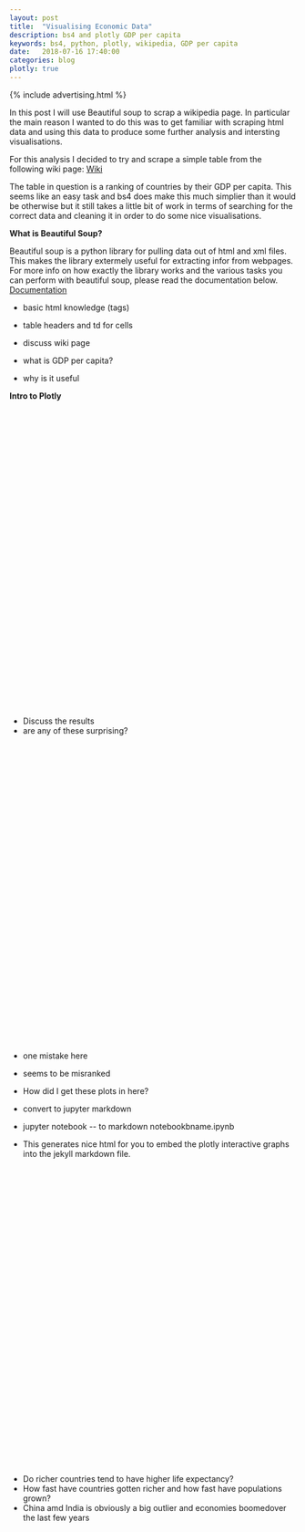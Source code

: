 ```yaml
---
layout: post
title:  "Visualising Economic Data"
description: bs4 and plotly GDP per capita
keywords: bs4, python, plotly, wikipedia, GDP per capita
date:   2018-07-16 17:40:00
categories: blog
plotly: true
---
```


{% include advertising.html %}


In this post I will use Beautiful soup to scrap a wikipedia page. In particular the main reason I wanted to do this was to get familiar with scraping html data and using this data to produce some further analysis and intersting visualisations.

For this analysis I decided to try and scrape a simple table from the following wiki page: [Wiki](https://en.wikipedia.org/wiki/List_of_countries_by_GDP_(PPP)_per_capita)

The table in question is a ranking of countries by their GDP per capita. This seems like an easy task and bs4 does make this much simplier than it would be otherwise but it still takes a little bit of work in terms of searching for the correct data and cleaning it in order to do some nice visualisations.



**What is Beautiful Soup?**

Beautiful soup is a python library for pulling data out of html and xml files. This makes the library extermely useful for extracting infor from webpages. For more info on how exactly the library works and the various tasks you can perform with beautiful soup, please read the documentation below.
[Documentation](https://www.crummy.com/software/BeautifulSoup/bs4/doc/)


- basic html knowledge (tags)
- table headers and td for cells




- discuss wiki page
- what is GDP per capita?
- why is it useful


**Intro to Plotly**




<!-- Top 20 Countries by GDP per capita -->
<div id="154ac1ba-4a5f-41fa-9d58-8dbe8c316701" style="height: 525px; width: 100%;" class="plotly-graph-div"></div><script type="text/javascript">require(["plotly"], function(Plotly) { window.PLOTLYENV=window.PLOTLYENV || {};window.PLOTLYENV.BASE_URL="https://plot.ly";Plotly.newPlot("154ac1ba-4a5f-41fa-9d58-8dbe8c316701", [{"type": "bar", "x": ["Qatar", "Macau", "Luxembourg", "Singapore", "Brunei", "Ireland", "Norway", "Kuwait", "United Arab Emirates", "Switzerland", "Hong Kong", "San Marino", "United States", "Saudi Arabia", "Netherlands", "Iceland", "Bahrain", "Sweden", "Germany", "Australia"], "y": [124927, 114430, 109192, 90531, 76743, 72632, 70590, 69669, 68245, 61360, 61016, 60359, 59495, 55263, 53582, 52150, 51846, 51264, 50206, 49882]}], {"title": "Top 20 countries ranked by GDP per Capita"}, {"linkText": "Export to plot.ly", "showLink": true})});</script>



- Discuss the results
- are any of these surprising?





<!-- Bottom 20 countries ranked by GDP per capita -->
<div id="5f93ead5-9669-4747-9349-b737e17007fa" style="height: 525px; width: 100%;" class="plotly-graph-div"></div><script type="text/javascript">require(["plotly"], function(Plotly) { window.PLOTLYENV=window.PLOTLYENV || {};window.PLOTLYENV.BASE_URL="https://plot.ly";Plotly.newPlot("5f93ead5-9669-4747-9349-b737e17007fa", [{"type": "bar", "x": ["Rwanda", "Guinea", "Kiribati", "Afghanistan", "Burkina Faso", "Haiti", "Guinea-Bissau", "Sierra Leone", "Gambia, The", "South Sudan", "Togo", "Comoros", "Madagascar", "Eritrea", "Mozambique", "Malawi", "Niger", "Liberia", "Burundi", "Congo, Dem. Rep.", "Central African Republic"], "y": [2081, 2039, 1958, 1889, 1884, 1810, 1806, 1791, 1686, 1503, 1612, 1560, 1554, 1434, 1266, 1172, 1153, 867, 808, 785, 681]}], {"title": "Worst 20 countries ranked by GDP per Capita"}, {"linkText": "Export to plot.ly", "showLink": true})});</script>


- one mistake here
- seems to be misranked



- How did I get these plots in here?
- convert to jupyter markdown
- jupyter notebook -- to markdown 
notebookbname.ipynb
- This generates nice html for you to embed the plotly interactive graphs into the jekyll markdown file.


<!-- World GDP plot -->
<div id="b869a02a-8755-401e-b317-a1323c91c4b8" style="height: 525px; width: 100%;" class="plotly-graph-div"></div><script type="text/javascript">require(["plotly"], function(Plotly) { window.PLOTLYENV=window.PLOTLYENV || {};window.PLOTLYENV.BASE_URL="https://plot.ly";Plotly.newPlot("b869a02a-8755-401e-b317-a1323c91c4b8", [{"type": "choropleth", "locationmode": "country names", "autocolorscale": true, "marker": {"line": {"width": 2, "color": "rgb(255,255,255)"}}, "z": [124927, 114430, 109192, 90531, 76743, 72632, 70590, 69669, 68245, 61360, 61016, 60359, 59495, 55263, 53582, 52150, 51846, 51264, 50206, 49882, 49827, 49613, 49247, 48141, 46301, 45464, 44050, 43620, 43550, 42659, 42532, 39387, 38502, 38171, 37970, 37895, 36557, 36250, 35223, 34865, 34063, 32895, 31935, 31473, 31154, 30258, 29251, 28910, 28871, 28712, 27890, 27776, 27291, 26849, 26198, 26453, 26071, 25080, 24588, 24262, 24095, 23991, 22445, 21628, 21578, 20677, 20030, 19480, 19486, 19266, 19178, 18680, 18616, 18146, 17786, 17508, 17439, 17433, 17149, 17004, 16965, 16779, 16624, 16472, 15500, 15203, 15164, 15150, 14779, 14455, 13876, 13579, 13403, 13342, 13001, 12994, 12551, 12487, 12472, 12388, 12378, 12035, 12003, 11995, 11987, 11623, 11528, 11404, 11234, 10644, 9882, 9857, 9792, 9785, 9212, 9098, 8934, 8720, 8656, 8612, 8341, 8266, 8229, 8173, 7543, 7367, 7174, 6990, 6942, 6876, 6813, 6707, 6285, 5927, 5823, 5737, 5657, 5605, 5499, 5354, 5008, 4605, 4580, 4474, 4207, 4010, 3997, 3869, 3857, 3804, 3803, 3652, 3567, 3496, 3436, 3392, 3359, 3283, 3208, 3131, 2780, 2690, 2678, 2433, 2352, 2300, 2277, 2219, 2169, 2145, 2113, 2081, 2039, 1958, 1889, 1884, 1810, 1806, 1791, 1686, 1503, 1612, 1560, 1554, 1434, 1266, 1172], "colorbar": {"title": "Millions USD"}, "locations": ["Qatar", "Macau", "Luxembourg", "Singapore", "Brunei", "Ireland", "Norway", "Kuwait", "United Arab Emirates", "Switzerland", "Hong Kong", "San Marino", "United States", "Saudi Arabia", "Netherlands", "Iceland", "Bahrain", "Sweden", "Germany", "Australia", "Taiwan", "Denmark", "Austria", "Canada", "Belgium", "Oman", "Finland", "United Kingdom", "France", "Japan", "Malta", "South Korea", "New Zealand", "Spain", "Italy", "Puerto Rico", "Cyprus", "Israel", "Czech Republic", "Equatorial Guinea", "Slovenia", "Slovakia", "Lithuania", "Estonia", "Trinidad and Tobago", "Portugal", "Poland", "Hungary", "Malaysia", "Seychelles", "Russia", "Greece", "Latvia", "Saint Kitts and Nevis", "Antigua and Barbuda", "Turkey", "Kazakhstan", "Bahamas, The", "Chile", "Panama", "Croatia", "Romania", "Uruguay", "Mauritius", "Bulgaria", "Argentina", "Iran", "Mexico", "Lebanon", "Gabon", "Maldives", "Turkmenistan", "Belarus", "Botswana", "Thailand", "Barbados", "Montenegro", "Azerbaijan", "Costa Rica", "Iraq", "Dominican Republic", "[n 1]", "China", "Palau", "Brazil", "Macedonia", "Serbia", "Algeria", "Grenada", "Colombia", "Suriname", "Saint Lucia", "South Africa", "Peru", "Sri Lanka", "Egypt", "Mongolia", "Jordan", "Albania", "Venezuela", "Indonesia", "Dominica", "Kosovo", "Nauru", "Tunisia", "Saint Vincent and the Grenadines", "Namibia", "Bosnia and Herzegovina", "Ecuador", "Georgia", "Swaziland", "Fiji", "Libya", "Paraguay", "Jamaica", "Armenia", "El Salvador", "Bhutan", "Ukraine", "Morocco", "Belize", "Guyana", "Philippines", "Guatemala", "Bolivia", "Laos", "India", "Uzbekistan", "Cape Verde", "Vietnam", "Angola", "Congo, Rep.", "Myanmar", "Nigeria", "Nicaragua", "Samoa", "Moldova", "Tonga", "Honduras", "Pakistan", "Timor-Leste", "Ghana", "Sudan", "Mauritania", "Bangladesh", "Cambodia", "Zambia", "Lesotho", "C\u00f4te d'Ivoire", "Tuvalu", "Papua New Guinea", "Kyrgyzstan", "Djibouti", "Kenya", "Marshall Islands", "Micronesia", "Cameroon", "Tanzania", "S\u00e3o Tom\u00e9 and Pr\u00edncipe", "Tajikistan", "Vanuatu", "Nepal", "Senegal", "Chad", "Uganda", "Yemen", "Zimbabwe", "Benin", "Mali", "Solomon Islands", "Ethiopia", "Rwanda", "Guinea", "Kiribati", "Afghanistan", "Burkina Faso", "Haiti", "Guinea-Bissau", "Sierra Leone", "Gambia, The", "South Sudan", "Togo", "Comoros", "Madagascar", "Eritrea", "Mozambique", "Malawi"]}], {"title": "Top Countries by GDP per capital"}, {"linkText": "Export to plot.ly", "showLink": true})});</script>



<!-- Interactive Bubble chart -->


- Do richer countries tend to have higher life expectancy?
- How fast have countries gotten richer and how fast have populations grown?
- China amd India is obviously a big outlier and economies boomedover the last few years


<div id="2858c764-459d-4acc-902b-b497ef6047d0" style="height: 650px; width: 100%;" class="plotly-graph-div"></div><script type="text/javascript">require(["plotly"], function(Plotly) { window.PLOTLYENV=window.PLOTLYENV || {};window.PLOTLYENV.BASE_URL="https://plot.ly";
        Plotly.plot(
            '2858c764-459d-4acc-902b-b497ef6047d0',
            [{"y": [56.06100000000001, 43.415, 44.50136, 68.73, 55.736999999999995, 54.757, 65.798, 49.325, 51.457, 69.39, 31.997, 41.216, 43.605, 39.393, 47.67, 62.192], "name": "Asia", "text": ["Thailand", "Cambodia", "China", "Japan", "Malaysia", "Philippines", "Singapore", "Iran", "Iraq", "Israel", "Afghanistan", "Bangladesh", "India", "Nepal", "Pakistan", "Sri Lanka"], "x": [113.78250159999999, 109.47904540000002, 70.90941167, 633.6403152, 230.24793219999998, 156.6821543, 471.8805129, 203.4363115, 254.7013341, 1094.6358480000001, 58.49287383, 99.57671365, 88.9149186, 55.28503689, 89.83771215, 138.5365469], "marker": {"sizemode": "area", "sizeref": 100614.15916666666, "size": [15526888.0, 3083836.0, 374534725.0, 62947183.0, 4401365.0, 13930860.0, 935500.0, 12076182.0, 4181938.0, 1347156.0, 5100884.0, 27952437.0, 261751336.0, 5868286.0, 26452881.0, 5606879.0]}, "mode": "markers"}, {"y": [70.93, 71.24], "name": "Oceania", "text": ["Australia", "New Zealand"], "x": [1853.614248, 2448.628633], "marker": {"sizemode": "area", "sizeref": 100614.15916666666, "size": [6576259.0, 1452185.0]}, "mode": "markers"}, {"y": [69.54, 70.25, 72.35, 68.75, 70.51, 69.51, 73.68, 70.29, 69.24, 73.23, 73.47, 64.39, 69.69, 73.37, 71.32, 52.098, 70.76], "name": "Europe", "text": ["Austria", "Belgium", "Denmark", "Finland", "France", "Greece", "Iceland", "Ireland", "Italy", "Netherlands", "Norway", "Portugal", "Spain", "Sweden", "Switzerland", "Turkey", "United Kingdom"], "x": [1087.834243, 1438.5232330000001, 1681.0299129999999, 1411.7023980000001, 1585.917267, 630.6139413, 1562.23073, 797.0062884, 990.2601522, 1240.677894, 1667.2474300000001, 407.8528436, 520.2061313999999, 2315.846527, 2131.391652, 309.4469034, 1513.651449], "marker": {"sizemode": "area", "sizeref": 100614.15916666666, "size": [4620995.0, 5896388.0, 2994219.0, 2828155.0, 29828195.0, 5528318.0, 103483.0, 1641912.0, 33248218.0, 7232128.0, 2291851.0, 5631181.0, 19869761.0, 4993931.0, 3642032.0, 15644858.0, 34488366.0]}, "mode": "markers"}, {"y": [65.142, 43.428000000000004, 55.665, 57.924, 57.863, 62.842, 53.458999999999996, 54.64, 46.95399999999999, 48.041000000000004, 65.61, 58.299, 61.817, 49.096000000000004, 69.62, 64.9, 68.253, 60.77, 71.3, 70.21], "name": "Americas", "text": ["Argentina", "Bolivia", "Brazil", "Chile", "Colombia", "Costa Rica", "Dominican Republic", "Ecuador", "Guatemala", "Honduras", "Jamaica", "Mexico", "Panama", "Peru", "Puerto Rico", "Trinidad and Tobago", "Uruguay", "Venezuela", "Canada", "United States"], "x": [1148.579957, 174.49338600000002, 260.2252661, 671.3997046000001, 283.9174392, 334.4868363, 234.0343478, 199.1730946, 256.16850669999997, 179.8759726, 463.9596992, 374.4455171, 542.3615633, 308.5978735, 854.744805, 703.7534216, 656.7122400000001, 1140.082877, 2255.230044, 3243.8430780000003], "marker": {"sizemode": "area", "sizeref": 100614.15916666666, "size": [13533177.0, 2029590.0, 40831604.0, 4479710.0, 8750443.0, 745132.0, 1713507.0, 2471947.0, 2273690.0, 1072687.0, 887868.0, 20382220.0, 627592.0, 5575316.0, 1321351.0, 470028.0, 1659102.0, 4515358.0, 10879643.0, 111900414.0]}, "mode": "markers"}, {"y": [48.303000000000004, 47.924, 42.618, 51.52, 37.814, 42.045, 42.643, 39.475, 41.716, 37.485, 40.489000000000004, 46.452, 47.949, 47.747, 40.501999999999995, 40.848, 38.41, 44.248000000000005, 39.36, 43.0, 41.45399999999999, 32.766999999999996, 49.951, 40.87, 44.992, 43.922, 45.343999999999994, 46.023, 52.358000000000004], "name": "Africa", "text": ["Algeria", "Morocco", "Benin", "Botswana", "Burkina Faso", "Burundi", "Cameroon", "Central African Republic", "Chad", "Equatorial Guinea", "Gabon", "Ghana", "Kenya", "Lesotho", "Liberia", "Madagascar", "Malawi", "Mauritania", "Nigeria", "Rwanda", "Senegal", "Sierra Leone", "South Africa", "Sudan", "Swaziland", "Togo", "Uganda", "Zambia", "Zimbabwe"], "x": [171.2098095, 181.1837031, 94.46453498, 64.7070068, 76.5206114, 73.78176495, 129.5155192, 79.96779577, 114.5821737, 34.74142752, 358.5609752, 195.1199885, 100.6042667, 47.45022254, 163.91719640000002, 138.11984909999998, 48.38765973, 122.25227029999999, 104.3885334, 40.97549469, 253.1622673, 145.0358419, 461.7982322, 139.2145506, 125.60869679999999, 81.99474913, 62.0168215, 213.8942288, 279.4409888], "marker": {"sizemode": "area", "sizeref": 100614.15916666666, "size": [5952986.0, 6643183.0, 1393021.0, 271455.0, 2763796.0, 1527175.0, 3019306.0, 883439.0, 1700127.0, 148671.0, 312575.0, 3762119.0, 4211147.0, 461739.0, 650739.0, 2831950.0, 1989281.0, 479494.0, 25974302.0, 1470939.0, 1790849.0, 1367944.0, 9965733.0, 4117895.0, 188144.0, 862690.0, 3700542.0, 1670863.0, 2012542.0]}, "mode": "markers"}],
            {"margin": {"b": 50, "t": 50, "pad": 5}, "showlegend": true, "hovermode": "closest", "xaxis": {"autorange": false, "type": "log", "range": [1.4946222297850953, 5.12750268529842], "title": "GDP per Capita"}, "height": 650, "title": "GDP per capita vs Life Expectancy", "sliders": [{"active": 0, "transition": {"duration": 300, "easing": "cubic-in-out"}, "y": 0, "yanchor": "top", "steps": [{"args": [[1962], {"frame": {"duration": 300, "redraw": false}, "mode": "immediate", "transition": {"duration": 300}}], "method": "animate", "label": 1962}, {"args": [[1967], {"frame": {"duration": 300, "redraw": false}, "mode": "immediate", "transition": {"duration": 300}}], "method": "animate", "label": 1967}, {"args": [[1972], {"frame": {"duration": 300, "redraw": false}, "mode": "immediate", "transition": {"duration": 300}}], "method": "animate", "label": 1972}, {"args": [[1977], {"frame": {"duration": 300, "redraw": false}, "mode": "immediate", "transition": {"duration": 300}}], "method": "animate", "label": 1977}, {"args": [[1982], {"frame": {"duration": 300, "redraw": false}, "mode": "immediate", "transition": {"duration": 300}}], "method": "animate", "label": 1982}, {"args": [[1987], {"frame": {"duration": 300, "redraw": false}, "mode": "immediate", "transition": {"duration": 300}}], "method": "animate", "label": 1987}, {"args": [[1992], {"frame": {"duration": 300, "redraw": false}, "mode": "immediate", "transition": {"duration": 300}}], "method": "animate", "label": 1992}, {"args": [[1997], {"frame": {"duration": 300, "redraw": false}, "mode": "immediate", "transition": {"duration": 300}}], "method": "animate", "label": 1997}, {"args": [[2002], {"frame": {"duration": 300, "redraw": false}, "mode": "immediate", "transition": {"duration": 300}}], "method": "animate", "label": 2002}, {"args": [[2007], {"frame": {"duration": 300, "redraw": false}, "mode": "immediate", "transition": {"duration": 300}}], "method": "animate", "label": 2007}], "currentvalue": {"font": {"size": 20}, "visible": true, "xanchor": "right", "prefix": "Year:"}, "x": 0.1, "pad": {"t": 50, "b": 10}, "xanchor": "left", "len": 0.9}], "updatemenus": [{"direction": "left", "y": 0, "yanchor": "top", "showactive": false, "type": "buttons", "x": 0.1, "buttons": [{"args": [null, {"frame": {"duration": 500, "redraw": false}, "fromcurrent": true, "transition": {"duration": 300, "easing": "quadratic-in-out"}}], "method": "animate", "label": "Play"}, {"args": [[null], {"frame": {"duration": 0, "redraw": false}, "mode": "immediate", "transition": {"duration": 0}}], "method": "animate", "label": "Pause"}], "xanchor": "right", "pad": {"t": 87, "r": 10}}], "yaxis": {"autorange": false, "range": [16.519299999999998, 115.64419999999998], "title": "Life Expectancy"}},
            {"showLink": true, "linkText": "Export to plot.ly"}
        ).then(function () {return Plotly.addFrames('2858c764-459d-4acc-902b-b497ef6047d0',[{"name": "1962", "data": [{"y": [56.06100000000001, 43.415, 44.50136, 68.73, 55.736999999999995, 54.757, 65.798, 49.325, 51.457, 69.39, 31.997, 41.216, 43.605, 39.393, 47.67, 62.192], "name": "Asia", "text": ["Thailand", "Cambodia", "China", "Japan", "Malaysia", "Philippines", "Singapore", "Iran", "Iraq", "Israel", "Afghanistan", "Bangladesh", "India", "Nepal", "Pakistan", "Sri Lanka"], "x": [113.78250159999999, 109.47904540000002, 70.90941167, 633.6403152, 230.24793219999998, 156.6821543, 471.8805129, 203.4363115, 254.7013341, 1094.6358480000001, 58.49287383, 99.57671365, 88.9149186, 55.28503689, 89.83771215, 138.5365469], "marker": {"sizemode": "area", "sizeref": 100614.15916666666, "size": [15526888.0, 3083836.0, 374534725.0, 62947183.0, 4401365.0, 13930860.0, 935500.0, 12076182.0, 4181938.0, 1347156.0, 5100884.0, 27952437.0, 261751336.0, 5868286.0, 26452881.0, 5606879.0]}, "mode": "markers"}, {"y": [70.93, 71.24], "name": "Oceania", "text": ["Australia", "New Zealand"], "x": [1853.614248, 2448.628633], "marker": {"sizemode": "area", "sizeref": 100614.15916666666, "size": [6576259.0, 1452185.0]}, "mode": "markers"}, {"y": [69.54, 70.25, 72.35, 68.75, 70.51, 69.51, 73.68, 70.29, 69.24, 73.23, 73.47, 64.39, 69.69, 73.37, 71.32, 52.098, 70.76], "name": "Europe", "text": ["Austria", "Belgium", "Denmark", "Finland", "France", "Greece", "Iceland", "Ireland", "Italy", "Netherlands", "Norway", "Portugal", "Spain", "Sweden", "Switzerland", "Turkey", "United Kingdom"], "x": [1087.834243, 1438.5232330000001, 1681.0299129999999, 1411.7023980000001, 1585.917267, 630.6139413, 1562.23073, 797.0062884, 990.2601522, 1240.677894, 1667.2474300000001, 407.8528436, 520.2061313999999, 2315.846527, 2131.391652, 309.4469034, 1513.651449], "marker": {"sizemode": "area", "sizeref": 100614.15916666666, "size": [4620995.0, 5896388.0, 2994219.0, 2828155.0, 29828195.0, 5528318.0, 103483.0, 1641912.0, 33248218.0, 7232128.0, 2291851.0, 5631181.0, 19869761.0, 4993931.0, 3642032.0, 15644858.0, 34488366.0]}, "mode": "markers"}, {"y": [65.142, 43.428000000000004, 55.665, 57.924, 57.863, 62.842, 53.458999999999996, 54.64, 46.95399999999999, 48.041000000000004, 65.61, 58.299, 61.817, 49.096000000000004, 69.62, 64.9, 68.253, 60.77, 71.3, 70.21], "name": "Americas", "text": ["Argentina", "Bolivia", "Brazil", "Chile", "Colombia", "Costa Rica", "Dominican Republic", "Ecuador", "Guatemala", "Honduras", "Jamaica", "Mexico", "Panama", "Peru", "Puerto Rico", "Trinidad and Tobago", "Uruguay", "Venezuela", "Canada", "United States"], "x": [1148.579957, 174.49338600000002, 260.2252661, 671.3997046000001, 283.9174392, 334.4868363, 234.0343478, 199.1730946, 256.16850669999997, 179.8759726, 463.9596992, 374.4455171, 542.3615633, 308.5978735, 854.744805, 703.7534216, 656.7122400000001, 1140.082877, 2255.230044, 3243.8430780000003], "marker": {"sizemode": "area", "sizeref": 100614.15916666666, "size": [13533177.0, 2029590.0, 40831604.0, 4479710.0, 8750443.0, 745132.0, 1713507.0, 2471947.0, 2273690.0, 1072687.0, 887868.0, 20382220.0, 627592.0, 5575316.0, 1321351.0, 470028.0, 1659102.0, 4515358.0, 10879643.0, 111900414.0]}, "mode": "markers"}, {"y": [48.303000000000004, 47.924, 42.618, 51.52, 37.814, 42.045, 42.643, 39.475, 41.716, 37.485, 40.489000000000004, 46.452, 47.949, 47.747, 40.501999999999995, 40.848, 38.41, 44.248000000000005, 39.36, 43.0, 41.45399999999999, 32.766999999999996, 49.951, 40.87, 44.992, 43.922, 45.343999999999994, 46.023, 52.358000000000004], "name": "Africa", "text": ["Algeria", "Morocco", "Benin", "Botswana", "Burkina Faso", "Burundi", "Cameroon", "Central African Republic", "Chad", "Equatorial Guinea", "Gabon", "Ghana", "Kenya", "Lesotho", "Liberia", "Madagascar", "Malawi", "Mauritania", "Nigeria", "Rwanda", "Senegal", "Sierra Leone", "South Africa", "Sudan", "Swaziland", "Togo", "Uganda", "Zambia", "Zimbabwe"], "x": [171.2098095, 181.1837031, 94.46453498, 64.7070068, 76.5206114, 73.78176495, 129.5155192, 79.96779577, 114.5821737, 34.74142752, 358.5609752, 195.1199885, 100.6042667, 47.45022254, 163.91719640000002, 138.11984909999998, 48.38765973, 122.25227029999999, 104.3885334, 40.97549469, 253.1622673, 145.0358419, 461.7982322, 139.2145506, 125.60869679999999, 81.99474913, 62.0168215, 213.8942288, 279.4409888], "marker": {"sizemode": "area", "sizeref": 100614.15916666666, "size": [5952986.0, 6643183.0, 1393021.0, 271455.0, 2763796.0, 1527175.0, 3019306.0, 883439.0, 1700127.0, 148671.0, 312575.0, 3762119.0, 4211147.0, 461739.0, 650739.0, 2831950.0, 1989281.0, 479494.0, 25974302.0, 1470939.0, 1790849.0, 1367944.0, 9965733.0, 4117895.0, 188144.0, 862690.0, 3700542.0, 1670863.0, 2012542.0]}, "mode": "markers"}]}, {"name": "1967", "data": [{"y": [58.285, 45.415, 58.381119999999996, 45.964, 71.43, 59.371, 56.393, 67.946, 52.468999999999994, 70.75, 51.629, 64.624, 46.988, 34.02, 43.453, 47.193000000000005, 41.472, 49.8, 64.266], "name": "Asia", "text": ["Thailand", "Cambodia", "China", "Indonesia", "Japan", "Malaysia", "Philippines", "Singapore", "Iran", "Israel", "Jordan", "Kuwait", "Oman", "Afghanistan", "Bangladesh", "India", "Nepal", "Pakistan", "Sri Lanka"], "x": [166.9245459, 144.025565, 96.58953194, 56.98005693, 1228.90921, 317.4289184, 207.42734380000002, 625.7196767, 287.07916739999996, 1468.123862, 458.63656110000005, 4217.380839, 162.32333899999998, 161.3220001, 121.66209340000002, 95.33078294, 74.40019184, 138.1543862, 159.5058546], "marker": {"sizemode": "area", "sizeref": 100614.15916666666, "size": [17751363.0, 3401100.0, 417131502.0, 57008044.0, 69186599.0, 5133889.0, 16376529.0, 1090801.0, 13617704.0, 1641544.0, 697994.0, 329836.0, 338030.0, 5574096.0, 31704504.0, 286769095.0, 6301524.0, 29381408.0, 6459994.0]}, "mode": "markers"}, {"y": [71.1, 71.52], "name": "Oceania", "text": ["Australia", "New Zealand"], "x": [2578.277802, 2188.399139], "marker": {"sizemode": "area", "sizeref": 100614.15916666666, "size": [7334208.0, 1619216.0]}, "mode": "markers"}, {"y": [70.14, 70.94, 72.96, 69.83, 71.55, 71.0, 73.73, 71.08, 71.06, 73.82, 74.08, 66.6, 71.44, 74.16, 72.77, 54.336000000000006, 71.36], "name": "Europe", "text": ["Austria", "Belgium", "Denmark", "Finland", "France", "Greece", "Iceland", "Ireland", "Italy", "Netherlands", "Norway", "Portugal", "Spain", "Sweden", "Switzerland", "Turkey", "United Kingdom"], "x": [1569.667183, 2086.6360050000003, 2644.786647, 2034.18905, 2346.362952, 1052.120993, 3125.649492, 1152.004952, 1533.692877, 1991.360686, 2514.043772, 646.8227201000001, 968.3067818, 3490.5503369999997, 2960.722586, 482.378394, 2023.6275640000001], "marker": {"sizemode": "area", "sizeref": 100614.15916666666, "size": [4610889.0, 6053837.0, 3127998.0, 3014343.0, 31788999.0, 5665941.0, 114292.0, 1685684.0, 34321609.0, 7849126.0, 2387815.0, 5488212.0, 20601550.0, 5202308.0, 3908240.0, 17472362.0, 35032044.0]}, "mode": "markers"}, {"y": [65.634, 45.032, 57.632, 60.523, 59.963, 65.42399999999999, 56.751000000000005, 56.678000000000004, 55.855, 50.016000000000005, 50.924, 67.51, 60.11, 64.071, 64.95100000000001, 51.445, 71.1, 65.4, 68.468, 63.479, 72.13, 70.76], "name": "Americas", "text": ["Argentina", "Bolivia", "Brazil", "Chile", "Colombia", "Costa Rica", "Dominican Republic", "Ecuador", "El Salvador", "Guatemala", "Honduras", "Jamaica", "Mexico", "Panama", "Paraguay", "Peru", "Puerto Rico", "Trinidad and Tobago", "Uruguay", "Venezuela", "Canada", "United States"], "x": [1057.755661, 255.8479664, 346.88010039999995, 779.4756862, 281.9698887, 412.7293867, 250.85397740000002, 458.78008289999997, 288.5006684, 281.6528049, 240.54722990000002, 636.7080743, 559.908945, 742.1273798999999, 197.2081038, 505.14674620000005, 1335.2741119999998, 822.9550356000001, 580.9698363, 983.6976731000001, 3173.076194, 4336.426587], "marker": {"sizemode": "area", "sizeref": 100614.15916666666, "size": [14588248.0, 2244989.0, 47136633.0, 4989242.0, 10144797.0, 887468.0, 2007012.0, 2831095.0, 1717730.0, 2618674.0, 1218410.0, 904321.0, 23466770.0, 723367.0, 1135012.0, 6362277.0, 1480960.0, 494458.0, 1741479.0, 5334168.0, 12236368.0, 121001923.0]}, "mode": "markers"}, {"y": [51.407, 49.293, 50.335, 52.053000000000004, 44.885, 53.298, 40.696999999999996, 43.548, 44.799, 41.478, 43.601000000000006, 38.986999999999995, 44.598, 48.071999999999996, 50.653999999999996, 48.492, 41.536, 42.881, 39.486999999999995, 38.486999999999995, 46.288999999999994, 41.04, 44.1, 43.563, 34.113, 51.927, 42.858000000000004, 46.633, 46.769, 48.051, 47.768, 53.995], "name": "Africa", "text": ["Algeria", "Egypt", "Morocco", "Tunisia", "Benin", "Botswana", "Burkina Faso", "Burundi", "Cameroon", "Central African Republic", "Chad", "Equatorial Guinea", "Gabon", "Ghana", "Kenya", "Lesotho", "Liberia", "Madagascar", "Malawi", "Mali", "Mauritania", "Nigeria", "Rwanda", "Senegal", "Sierra Leone", "South Africa", "Sudan", "Swaziland", "Togo", "Uganda", "Zambia", "Zimbabwe"], "x": [252.41825219999998, 171.4872106, 202.9008861, 229.16837599999997, 111.95160190000001, 92.62587540000001, 84.36316494, 55.13168671, 154.17562719999998, 95.32192069, 130.9610115, 246.4471338, 490.30769810000004, 216.8414258, 121.38081129999999, 60.99854123, 198.65755009999998, 157.4763871, 63.30653807, 48.27986548, 181.7203477, 99.40683273, 46.67794649, 252.512317, 136.5934372, 654.6263044, 146.37895419999998, 181.7385228, 124.8793956, 112.7704925, 360.7702445, 297.2318752], "marker": {"sizemode": "area", "sizeref": 100614.15916666666, "size": [6551759.0, 17491793.0, 7265595.0, 2376369.0, 1473347.0, 303873.0, 2914173.0, 1665982.0, 3315991.0, 955339.0, 1837841.0, 164083.0, 332458.0, 4239202.0, 4831696.0, 504889.0, 714430.0, 3110192.0, 2237124.0, 3158558.0, 544122.0, 28671165.0, 1650979.0, 2042847.0, 1462527.0, 11269458.0, 4756160.0, 207938.0, 979599.0, 4337702.0, 1917051.0, 2277393.0]}, "mode": "markers"}]}, {"name": "1972", "data": [{"y": [60.405, 40.317, 63.118880000000004, 49.203, 73.42, 63.01, 58.065, 69.521, 55.233999999999995, 56.95, 71.63, 56.528, 67.712, 52.143, 53.886, 36.088, 45.251999999999995, 50.651, 43.971000000000004, 51.928999999999995, 65.042], "name": "Asia", "text": ["Thailand", "Cambodia", "China", "Indonesia", "Japan", "Malaysia", "Philippines", "Singapore", "Iran", "Iraq", "Israel", "Jordan", "Kuwait", "Oman", "Saudi Arabia", "Afghanistan", "Bangladesh", "India", "Nepal", "Pakistan", "Sri Lanka"], "x": [209.35655649999998, 69.25190618, 131.8835612, 96.72452802, 2951.760875, 445.3511803, 211.40103169999998, 1263.659334, 570.3695316000001, 388.10454330000005, 2786.3723, 419.1839041, 5208.495365, 472.52160130000004, 1511.466643, 136.11701440000002, 93.02487011, 121.6922886, 81.93164703, 151.76677019999997, 196.4222683], "marker": {"sizemode": "area", "sizeref": 100614.15916666666, "size": [20622130.0, 3818772.0, 480681273.0, 64670186.0, 73624400.0, 6044304.0, 19559718.0, 1289896.0, 15917127.0, 5356085.0, 1905231.0, 940488.0, 456394.0, 394119.0, 3349441.0, 6162893.0, 35141530.0, 324319930.0, 7001396.0, 32704834.0, 7304140.0]}, "mode": "markers"}, {"y": [71.93, 71.89], "name": "Oceania", "text": ["Australia", "New Zealand"], "x": [3946.535985, 3294.648943], "marker": {"sizemode": "area", "sizeref": 100614.15916666666, "size": [8300916.0, 1750686.0]}, "mode": "markers"}, {"y": [70.63, 71.44, 73.47, 70.87, 72.38, 71.0, 72.34, 74.46, 71.28, 72.19, 73.75, 74.34, 69.26, 73.06, 74.72, 57.005, 72.01], "name": "Europe", "text": ["Austria", "Belgium", "Denmark", "Finland", "France", "Germany", "Greece", "Iceland", "Ireland", "Italy", "Netherlands", "Norway", "Portugal", "Spain", "Sweden", "Turkey", "United Kingdom"], "x": [2924.048871, 3852.141729, 4654.305336, 3180.005873, 3857.37279, 3795.5660810000004, 1899.675273, 4047.619079, 2082.956898, 2662.326351, 4052.0660299999995, 4413.575692, 1302.394334, 1704.167361, 5942.148771, 558.421564, 3030.432514], "marker": {"sizemode": "area", "sizeref": 100614.15916666666, "size": [4623665.0, 6129104.0, 3202373.0, 3094731.0, 33088597.0, 49516038.0, 5642530.0, 124348.0, 1773944.0, 34764994.0, 8380118.0, 2456432.0, 5340018.0, 21517404.0, 5267475.0, 19997518.0, 34998902.0]}, "mode": "markers"}, {"y": [67.065, 46.714, 59.504, 63.441, 61.623000000000005, 67.84899999999999, 70.723, 59.631, 58.79600000000001, 58.207, 53.738, 53.88399999999999, 69.0, 62.361000000000004, 66.21600000000001, 65.815, 55.448, 72.16, 65.9, 68.673, 65.712, 72.88, 71.34], "name": "Americas", "text": ["Argentina", "Bolivia", "Brazil", "Chile", "Colombia", "Costa Rica", "Cuba", "Dominican Republic", "Ecuador", "El Salvador", "Guatemala", "Honduras", "Jamaica", "Mexico", "Panama", "Paraguay", "Peru", "Puerto Rico", "Trinidad and Tobago", "Uruguay", "Venezuela", "Canada", "United States"], "x": [1401.487795, 267.6869789, 584.5506847999999, 1194.633209, 374.6244668, 635.9636206, 901.3717983999999, 417.50578889999997, 495.5872546, 327.2249038, 353.6609113, 278.61501269999997, 969.1036412000001, 814.3407662999999, 1040.7863619999998, 268.5259195, 653.0061525, 2246.476714, 1118.339209, 775.9933854, 1295.970593, 5141.616725, 6109.925868], "marker": {"sizemode": "area", "sizeref": 100614.15916666666, "size": [15750569.0, 2523122.0, 55053703.0, 5646677.0, 11896991.0, 1050867.0, 5068236.0, 2397509.0, 3332256.0, 1985931.0, 3053033.0, 1413372.0, 936662.0, 27584283.0, 842766.0, 1328987.0, 7361193.0, 1644752.0, 540222.0, 1776890.0, 6356688.0, 13926980.0, 131761091.0]}, "mode": "markers"}, {"y": [54.518, 51.137, 52.861999999999995, 55.602, 47.013999999999996, 56.023999999999994, 43.591, 44.056999999999995, 47.049, 43.457, 45.568999999999996, 40.516, 48.69, 49.875, 36.486, 53.559, 49.766999999999996, 42.614, 44.851000000000006, 41.766000000000005, 39.977, 48.437, 42.821000000000005, 44.6, 45.815, 35.4, 53.696000000000005, 45.083, 49.552, 49.75899999999999, 51.016000000000005, 50.107, 55.635], "name": "Africa", "text": ["Algeria", "Egypt", "Morocco", "Tunisia", "Benin", "Botswana", "Burkina Faso", "Burundi", "Cameroon", "Central African Republic", "Chad", "Equatorial Guinea", "Gabon", "Ghana", "Guinea-Bissau", "Kenya", "Lesotho", "Liberia", "Madagascar", "Malawi", "Mali", "Mauritania", "Nigeria", "Rwanda", "Senegal", "Sierra Leone", "South Africa", "Sudan", "Swaziland", "Togo", "Uganda", "Zambia", "Zimbabwe"], "x": [439.7311239, 238.971649, 302.59839439999996, 423.1599478, 134.81940790000002, 222.46945, 99.32676402, 69.63919255, 208.1314731, 121.1997304, 153.44999750000002, 223.6245817, 702.1565946000001, 232.53991349999998, 118.27917920000002, 174.39761409999997, 75.17683253, 246.43187340000003, 193.12855480000002, 83.5631249, 79.15748792, 217.5880401, 209.2374936, 61.86656584, 282.9383403, 166.027807, 884.4631416000001, 194.73783500000002, 310.7410615, 149.3505629, 149.33318899999998, 427.46290139999996, 483.70490369999993], "marker": {"sizemode": "area", "sizeref": 100614.15916666666, "size": [7623386.0, 19722969.0, 8253742.0, 2736076.0, 1593457.0, 365456.0, 3102562.0, 1820782.0, 3676360.0, 1038014.0, 2030095.0, 164796.0, 355278.0, 4674936.0, 418437.0, 5708029.0, 554050.0, 800644.0, 3520328.0, 2493345.0, 3360358.0, 624959.0, 31746600.0, 1981074.0, 2383946.0, 1568799.0, 13013052.0, 5528898.0, 234618.0, 1164964.0, 5021358.0, 2226702.0, 2682592.0]}, "mode": "markers"}]}, {"name": "1977", "data": [{"y": [62.494, 63.96736, 52.702, 75.38, 65.256, 60.06, 70.795, 57.702, 60.413000000000004, 73.06, 61.13399999999999, 69.343, 57.367, 58.69, 38.438, 46.923, 54.208, 46.748000000000005, 54.043, 65.949], "name": "Asia", "text": ["Thailand", "China", "Indonesia", "Japan", "Malaysia", "Philippines", "Singapore", "Iran", "Iraq", "Israel", "Jordan", "Kuwait", "Oman", "Saudi Arabia", "Afghanistan", "Bangladesh", "India", "Nepal", "Pakistan", "Sri Lanka"], "x": [445.31949560000004, 185.4228329, 355.17919720000003, 6303.156494, 1027.274198, 450.1249996, 2845.883449, 2315.382036, 1592.0285390000001, 4806.448934, 963.4367714, 12217.22249, 2803.382615, 9012.611634, 226.00534380000002, 128.80926110000001, 184.2728749, 99.26570379, 213.20455550000003, 287.56612939999997], "marker": {"sizemode": "area", "sizeref": 100614.15916666666, "size": [24408669.0, 539548796.0, 74694411.0, 76829586.0, 7086982.0, 23083157.0, 1514889.0, 18662453.0, 6121517.0, 2130382.0, 1050186.0, 634847.0, 506203.0, 4358380.0, 6767646.0, 38776170.0, 368230950.0, 7744846.0, 37654863.0, 8223759.0]}, "mode": "markers"}, {"y": [73.49, 72.22], "name": "Oceania", "text": ["Australia", "New Zealand"], "x": [7769.59668, 4950.588205], "marker": {"sizemode": "area", "sizeref": 100614.15916666666, "size": [9103990.0, 1928212.0]}, "mode": "markers"}, {"y": [72.17, 72.8, 74.69, 72.52, 73.83, 72.5, 73.68, 76.11, 72.03, 73.48, 75.24, 75.37, 70.41, 74.39, 75.44, 59.507, 72.76], "name": "Europe", "text": ["Austria", "Belgium", "Denmark", "Finland", "France", "Germany", "Greece", "Iceland", "Ireland", "Italy", "Netherlands", "Norway", "Portugal", "Spain", "Sweden", "Turkey", "United Kingdom"], "x": [6810.627729000001, 8472.054468, 9783.840858, 7074.35653, 7513.344973, 7653.884711, 3886.374253, 10038.542529999999, 3431.177511, 4588.414345, 9049.812484, 10266.12067, 2267.594372, 3617.7377590000006, 11287.199129999999, 1427.373253, 4681.439932], "marker": {"sizemode": "area", "sizeref": 100614.15916666666, "size": [4740523.0, 6309955.0, 3261304.0, 3199434.0, 34496990.0, 50140845.0, 5924676.0, 136419.0, 1914744.0, 35677929.0, 8974824.0, 2533516.0, 5878813.0, 22787594.0, 5279636.0, 22644378.0, 35311996.0]}, "mode": "markers"}, {"y": [68.48100000000001, 50.023, 61.489, 67.05199999999999, 63.836999999999996, 70.75, 72.649, 61.788000000000004, 61.31, 56.696000000000005, 56.028999999999996, 57.402, 70.11, 65.032, 68.681, 66.35300000000001, 58.446999999999996, 73.44, 68.3, 69.48100000000001, 67.456, 74.21, 73.38], "name": "Americas", "text": ["Argentina", "Bolivia", "Brazil", "Chile", "Colombia", "Costa Rica", "Cuba", "Dominican Republic", "Ecuador", "El Salvador", "Guatemala", "Honduras", "Jamaica", "Mexico", "Panama", "Paraguay", "Peru", "Puerto Rico", "Trinidad and Tobago", "Uruguay", "Venezuela", "Canada", "United States"], "x": [2112.501173, 616.6670740000001, 1560.86306, 1296.892999, 751.6257542000001, 1391.6710699999999, 1474.48163, 847.6006331, 1495.253146, 679.368258, 810.0638887, 497.9368057, 1561.950511, 1271.655281, 1489.894335, 651.48519, 910.2853279, 3208.7713559999997, 3018.642425, 1440.152554, 2991.495363, 8892.76168, 9471.306172], "marker": {"sizemode": "area", "sizeref": 100614.15916666666, "size": [16803924.0, 2817217.0, 64089561.0, 6370910.0, 14013735.0, 1266481.0, 5505224.0, 2856103.0, 3911295.0, 2261923.0, 3461034.0, 1648740.0, 1074440.0, 32164998.0, 988130.0, 1556572.0, 8548582.0, 1862451.0, 611416.0, 1786105.0, 7650548.0, 15797947.0, 142905143.0]}, "mode": "markers"}, {"y": [58.013999999999996, 53.318999999999996, 55.73, 59.836999999999996, 49.19, 59.318999999999996, 46.137, 45.91, 49.355, 46.775, 47.383, 42.023999999999994, 52.79, 51.756, 37.465, 56.155, 52.208, 43.763999999999996, 46.881, 43.766999999999996, 41.714, 50.852, 64.93, 44.513999999999996, 45.0, 48.879, 36.788000000000004, 55.527, 47.8, 52.537, 52.887, 50.35, 51.386, 57.674], "name": "Africa", "text": ["Algeria", "Egypt", "Morocco", "Tunisia", "Benin", "Botswana", "Burkina Faso", "Burundi", "Cameroon", "Central African Republic", "Chad", "Equatorial Guinea", "Gabon", "Ghana", "Guinea-Bissau", "Kenya", "Lesotho", "Liberia", "Madagascar", "Malawi", "Mali", "Mauritania", "Mauritius", "Nigeria", "Rwanda", "Senegal", "Sierra Leone", "South Africa", "Sudan", "Swaziland", "Togo", "Uganda", "Zambia", "Zimbabwe"], "x": [1185.5106349999999, 356.7459318, 589.7001079, 863.7901651000001, 218.45436580000003, 506.3237594, 176.78336769999999, 143.28912780000002, 426.6103015, 240.37358769999997, 219.8784403, 421.5533677, 4138.857814, 312.99931319999996, 146.13361640000002, 309.353539, 159.652649, 391.17402089999996, 294.9339882, 143.271619, 156.402827, 384.12786769999997, 897.6704136, 536.1150956, 160.6524117, 447.20474989999997, 220.67684010000002, 1472.960341, 501.1829391, 552.6956727, 308.68161499999997, 255.9937787, 466.9372508, 671.247912], "marker": {"sizemode": "area", "sizeref": 100614.15916666666, "size": [8806299.0, 22349527.0, 9651811.0, 3154606.0, 1760395.0, 449160.0, 3329076.0, 1985273.0, 4118666.0, 1135907.0, 2214663.0, 140842.0, 377433.0, 5231676.0, 430586.0, 6818679.0, 620697.0, 908073.0, 4021149.0, 2846999.0, 3580501.0, 724778.0, 548327.0, 35866911.0, 2323530.0, 2688665.0, 1700258.0, 14883671.0, 6509473.0, 268593.0, 1283502.0, 5735106.0, 2628429.0, 3125316.0]}, "mode": "markers"}]}, {"name": "1982", "data": [{"y": [64.597, 65.525, 56.159, 77.11, 68.0, 57.489, 62.082, 71.76, 69.05199999999999, 59.62, 62.038000000000004, 74.45, 63.739, 71.309, 62.728, 63.012, 50.00899999999999, 56.596000000000004, 49.593999999999994, 56.158, 68.757], "name": "Asia", "text": ["Thailand", "China", "Indonesia", "Japan", "Malaysia", "Mongolia", "Philippines", "Singapore", "Bahrain", "Iran", "Iraq", "Israel", "Jordan", "Kuwait", "Oman", "Saudi Arabia", "Bangladesh", "India", "Nepal", "Pakistan", "Sri Lanka"], "x": [742.6752585, 203.3349195, 621.2956915, 9539.08031, 1852.3309809999998, 1435.7670970000001, 741.7871342, 6075.595318, 9446.158002, 3007.1331579999996, 2950.1591829999998, 6903.016029, 1828.548057, 14277.62713, 5855.867794, 13870.194419999998, 215.3932576, 271.3335961, 153.48200359999998, 368.2144528, 307.6123466], "marker": {"sizemode": "area", "sizeref": 100614.15916666666, "size": [28813457.0, 620384619.0, 86531688.0, 80285330.0, 8316022.0, 933226.0, 27121468.0, 1839507.0, 246183.0, 22079213.0, 7094017.0, 2348953.0, 1239297.0, 900381.0, 671004.0, 5987076.0, 45009578.0, 417622246.0, 8567923.0, 44485922.0, 9076287.0]}, "mode": "markers"}, {"y": [74.74, 73.84], "name": "Oceania", "text": ["Australia", "New Zealand"], "x": [12778.66257, 7656.475731999999], "marker": {"sizemode": "area", "sizeref": 100614.15916666666, "size": [9967854.0, 2019365.0]}, "mode": "markers"}, {"y": [73.18, 73.93, 71.08, 74.63, 74.55, 74.89, 73.8, 75.24, 76.99, 73.1, 74.98, 76.05, 75.97, 72.77, 76.3, 76.42, 76.21, 61.036, 74.04], "name": "Europe", "text": ["Austria", "Belgium", "Bulgaria", "Denmark", "Finland", "France", "Germany", "Greece", "Iceland", "Ireland", "Italy", "Netherlands", "Norway", "Portugal", "Spain", "Sweden", "Switzerland", "Turkey", "United Kingdom"], "x": [9410.347225, 9393.876692, 2169.004011, 11804.43319, 10945.27734, 10505.73547, 9876.228232, 5579.234772, 13823.673219999999, 6168.016379, 7531.597628, 10931.33842, 15224.893909999999, 3080.252695, 5145.694384, 13545.259119999999, 17478.65579, 1402.408081, 9146.077357], "marker": {"sizemode": "area", "sizeref": 100614.15916666666, "size": [4978539.0, 6542752.0, 5914863.0, 3346171.0, 3273736.0, 36306869.0, 52676755.0, 6287394.0, 147673.0, 2059809.0, 37253000.0, 9636006.0, 2616202.0, 6273850.0, 24160056.0, 5352201.0, 4286799.0, 25898228.0, 36476485.0]}, "mode": "markers"}, {"y": [69.942, 53.858999999999995, 63.336000000000006, 70.565, 66.653, 73.45, 73.717, 63.727, 64.342, 56.604, 58.137, 60.909, 71.21, 67.405, 70.472, 66.874, 61.406000000000006, 73.75, 68.832, 70.805, 68.557, 75.76, 74.65], "name": "Americas", "text": ["Argentina", "Bolivia", "Brazil", "Chile", "Colombia", "Costa Rica", "Cuba", "Dominican Republic", "Ecuador", "El Salvador", "Guatemala", "Honduras", "Jamaica", "Mexico", "Panama", "Paraguay", "Peru", "Puerto Rico", "Trinidad and Tobago", "Uruguay", "Venezuela", "Canada", "United States"], "x": [2907.757627, 958.6879038999999, 2218.890515, 2180.290184, 1342.468124, 1033.894312, 2111.0523980000003, 1310.122738, 2374.597409, 719.2954936000001, 1138.759741, 742.4583772000001, 1473.401112, 2392.7657050000003, 2782.161002, 1505.159772, 1195.754399, 5115.008514, 7264.26625, 3106.9485449999997, 4730.037384, 12439.74784, 14438.97628], "marker": {"sizemode": "area", "sizeref": 100614.15916666666, "size": [17650941.0, 3136910.0, 74083876.0, 7160024.0, 16441782.0, 1504265.0, 6220892.0, 3344782.0, 4590095.0, 2509883.0, 3866000.0, 1934026.0, 1218223.0, 37613640.0, 1157316.0, 1820419.0, 9961415.0, 1995826.0, 679508.0, 1844287.0, 9162564.0, 17212033.0, 153111771.0]}, "mode": "markers"}, {"y": [61.368, 56.006, 59.65, 64.048, 50.903999999999996, 61.483999999999995, 48.122, 47.471000000000004, 52.961000000000006, 48.295, 49.516999999999996, 52.933, 43.662, 44.916000000000004, 56.56399999999999, 53.744, 39.327, 58.766000000000005, 55.078, 44.852, 48.968999999999994, 45.641999999999996, 43.916000000000004, 53.599, 66.711, 42.795, 58.968, 45.826, 46.218, 52.379, 38.445, 58.161, 50.338, 55.56100000000001, 55.471000000000004, 49.849, 51.821000000000005, 60.363], "name": "Africa", "text": ["Algeria", "Egypt", "Morocco", "Tunisia", "Benin", "Botswana", "Burkina Faso", "Burundi", "Cameroon", "Central African Republic", "Chad", "Comoros", "Equatorial Guinea", "Ethiopia", "Gabon", "Ghana", "Guinea-Bissau", "Kenya", "Lesotho", "Liberia", "Madagascar", "Malawi", "Mali", "Mauritania", "Mauritius", "Mozambique", "Namibia", "Nigeria", "Rwanda", "Senegal", "Sierra Leone", "South Africa", "Sudan", "Swaziland", "Togo", "Uganda", "Zambia", "Zimbabwe"], "x": [2197.1105, 551.8019638, 835.1401894999999, 1207.818259, 322.7776995, 943.3196682, 245.09470240000002, 233.817671, 799.5699949, 309.3677326, 176.9533405, 327.5450756, 152.4158867, 207.54798630000002, 4717.981684, 351.3193892, 198.787073, 366.2749507, 253.20204410000002, 425.19536380000005, 381.86580130000004, 181.9882484, 180.5381889, 461.63518030000006, 1091.099714, 291.0872128, 2014.5381539999998, 663.4249788, 256.36000950000005, 525.2781190000001, 367.4369585, 2639.521812, 449.11227419999994, 840.9650581000001, 281.8639162, 163.43509269999998, 633.5176231, 1105.958801], "marker": {"sizemode": "area", "sizeref": 100614.15916666666, "size": [10395858.0, 25358073.0, 11369004.0, 3714022.0, 1988823.0, 547220.0, 3617343.0, 2251245.0, 4682025.0, 1295225.0, 2394342.0, 168837.0, 162176.0, 18989863.0, 413148.0, 5961079.0, 434290.0, 8243679.0, 706182.0, 1056070.0, 4660091.0, 3243062.0, 3830080.0, 841685.0, 614724.0, 6473667.0, 522778.0, 40712688.0, 2687923.0, 2977603.0, 1863633.0, 17005977.0, 7783551.0, 309372.0, 1469774.0, 6630539.0, 3125522.0, 3713256.0]}, "mode": "markers"}]}, {"name": "1987", "data": [{"y": [66.084, 67.274, 60.137, 78.67, 69.5, 60.222, 64.15100000000001, 73.56, 62.82, 70.75, 63.04, 65.044, 75.6, 65.869, 74.17399999999999, 67.734, 66.295, 52.818999999999996, 58.553000000000004, 52.537, 58.245, 69.01100000000001], "name": "Asia", "text": ["Thailand", "China", "Indonesia", "Japan", "Malaysia", "Mongolia", "Philippines", "Singapore", "Vietnam", "Bahrain", "Iran", "Iraq", "Israel", "Jordan", "Kuwait", "Oman", "Saudi Arabia", "Bangladesh", "India", "Nepal", "Pakistan", "Sri Lanka"], "x": [936.4587223999999, 251.81195699999998, 470.7667531, 20593.52364, 1947.442371, 1485.539626, 579.2011114000001, 7531.250195999999, 573.8472851, 7555.066809, 2617.511461, 3475.096661, 9372.035791, 2159.775695, 11512.05444, 4822.12278, 5899.619098, 247.072312, 337.06399619999996, 169.1704562, 339.0848412, 401.3808983], "marker": {"sizemode": "area", "sizeref": 100614.15916666666, "size": [33977984.0, 702649952.0, 99964853.0, 83955355.0, 9650727.0, 1099707.0, 31707614.0, 1984171.0, 34569109.0, 288032.0, 26079586.0, 8139287.0, 2577731.0, 1563254.0, 1197070.0, 841729.0, 8012711.0, 52707974.0, 471005925.0, 9483465.0, 52388304.0, 10041829.0]}, "mode": "markers"}, {"y": [76.32, 74.32], "name": "Oceania", "text": ["Australia", "New Zealand"], "x": [11643.94718, 12331.29492], "marker": {"sizemode": "area", "sizeref": 100614.15916666666, "size": [10799180.0, 2140700.0]}, "mode": "markers"}, {"y": [72.0, 74.94, 75.35, 71.34, 74.8, 74.83, 76.34, 74.847, 76.67, 77.23, 74.36, 76.42, 76.83, 75.89, 74.06, 69.53, 76.9, 77.19, 77.41, 63.108000000000004, 75.007], "name": "Europe", "text": ["Albania", "Austria", "Belgium", "Bulgaria", "Denmark", "Finland", "France", "Germany", "Greece", "Iceland", "Ireland", "Italy", "Netherlands", "Norway", "Portugal", "Romania", "Spain", "Sweden", "Switzerland", "Turkey", "United Kingdom"], "x": [699.3842921, 16392.76957, 15216.871019999999, 3132.30136, 21340.71406, 18580.65865, 16324.393559999999, 16614.4101, 6564.884503, 22636.4869, 9593.388328000001, 14187.77425, 16496.295990000002, 22505.89771, 4804.338875, 1673.838364, 8217.234257, 21485.293869999998, 29558.895480000003, 1705.8961199999999, 13118.58653], "marker": {"sizemode": "area", "sizeref": 100614.15916666666, "size": [1884280.0, 5160222.0, 6666037.0, 5999124.0, 3432989.0, 3347249.0, 38134896.0, 54250261.0, 6580503.0, 157233.0, 2121398.0, 38651595.0, 10108071.0, 2701105.0, 6495292.0, 15088144.0, 25355820.0, 5417974.0, 4477180.0, 29766589.0, 37269389.0]}, "mode": "markers"}, {"y": [70.774, 57.251000000000005, 65.205, 72.492, 67.768, 74.752, 74.17399999999999, 66.046, 67.23100000000001, 63.153999999999996, 60.782, 64.492, 71.77, 69.498, 71.523, 67.378, 64.134, 74.63, 69.582, 71.918, 70.19, 76.86, 75.02], "name": "Americas", "text": ["Argentina", "Bolivia", "Brazil", "Chile", "Colombia", "Costa Rica", "Cuba", "Dominican Republic", "Ecuador", "El Salvador", "Guatemala", "Honduras", "Jamaica", "Mexico", "Panama", "Paraguay", "Peru", "Puerto Rico", "Trinidad and Tobago", "Uruguay", "Venezuela", "Canada", "United States"], "x": [3546.7188200000005, 672.565591, 2081.665262, 1767.1233489999997, 1125.261149, 2033.671259, 2455.209164, 861.3911436000001, 1467.3024619999999, 783.1954479, 820.0383466, 914.284269, 1381.505722, 1742.339898, 2945.0765899999997, 972.4304763, 1012.2526869999999, 6980.490143000001, 4014.04712, 2415.5987579999996, 2459.2851570000003, 16245.451680000002, 20100.85889], "marker": {"sizemode": "area", "sizeref": 100614.15916666666, "size": [18921489.0, 3489528.0, 84165242.0, 7975551.0, 18997504.0, 1733242.0, 6809716.0, 3828717.0, 5372215.0, 2759392.0, 4357521.0, 2281879.0, 1352067.0, 43968273.0, 1345570.0, 2120354.0, 11566015.0, 2145594.0, 716646.0, 1899000.0, 10695607.0, 18146383.0, 160007980.0]}, "mode": "markers"}, {"y": [65.79899999999999, 50.04, 59.797, 62.677, 66.89399999999999, 39.906, 52.336999999999996, 63.622, 49.556999999999995, 48.211000000000006, 54.985, 50.485, 51.051, 54.926, 45.663999999999994, 46.684, 60.19, 55.729, 45.552, 41.245, 59.339, 57.18, 46.027, 49.35, 47.457, 46.364, 56.145, 68.74, 42.861000000000004, 60.835, 46.886, 44.02, 55.769, 40.006, 60.833999999999996, 51.744, 57.678000000000004, 56.941, 51.50899999999999, 50.821000000000005, 62.351000000000006], "name": "Africa", "text": ["Algeria", "Djibouti", "Egypt", "Morocco", "Tunisia", "Angola", "Benin", "Botswana", "Burkina Faso", "Burundi", "Cameroon", "Central African Republic", "Chad", "Comoros", "Equatorial Guinea", "Ethiopia", "Gabon", "Ghana", "Guinea", "Guinea-Bissau", "Kenya", "Lesotho", "Liberia", "Madagascar", "Malawi", "Mali", "Mauritania", "Mauritius", "Mozambique", "Namibia", "Nigeria", "Rwanda", "Senegal", "Sierra Leone", "South Africa", "Sudan", "Swaziland", "Togo", "Uganda", "Zambia", "Zimbabwe"], "x": [2790.473919, 761.4703124, 763.3467637, 918.6288626, 1260.524063, 595.8577544, 344.5030708, 1554.419932, 291.1319639, 226.84971580000004, 1150.1642, 435.89309180000004, 215.1272438, 521.5228938, 239.2422021, 242.04516009999998, 3742.656537, 376.4318004, 379.36346860000003, 184.22343180000001, 377.4184626, 264.03501409999996, 443.9935135, 240.9554524, 145.696775, 259.1339158, 486.2807331, 1822.9779640000002, 180.7958247, 1854.312603, 273.4705815, 320.46821800000004, 731.1842411, 173.8203992, 3048.941666, 840.9127315, 761.8758664, 359.5481768, 399.448706, 307.3370215, 725.3857544], "marker": {"sizemode": "area", "sizeref": 100614.15916666666, "size": [12407718.0, 256991.0, 28949228.0, 13036655.0, 4381347.0, 5503210.0, 2285006.0, 652465.0, 4036226.0, 2507366.0, 5374562.0, 1463177.0, 2684827.0, 192017.0, 209990.0, 22019263.0, 462789.0, 7110656.0, 2863165.0, 477866.0, 10014624.0, 783953.0, 1130301.0, 5427733.0, 4093097.0, 4059492.0, 972331.0, 673099.0, 6603578.0, 634061.0, 45709392.0, 3217783.0, 3427996.0, 2097092.0, 19433693.0, 9301748.0, 373168.0, 1750689.0, 7762042.0, 3689539.0, 4586759.0]}, "mode": "markers"}]}, {"name": "1992", "data": [{"y": [67.298, 68.69, 62.681000000000004, 79.36, 70.693, 61.271, 66.458, 75.788, 67.66199999999999, 72.601, 76.93, 68.015, 69.292, 71.197, 68.768, 56.018, 60.223, 55.727, 60.838, 70.37899999999999], "name": "Asia", "text": ["Thailand", "China", "Indonesia", "Japan", "Malaysia", "Mongolia", "Philippines", "Singapore", "Vietnam", "Bahrain", "Israel", "Jordan", "Lebanon", "Oman", "Saudi Arabia", "Bangladesh", "India", "Nepal", "Pakistan", "Sri Lanka"], "x": [1926.987525, 366.4606923, 725.9760689, 31376.137860000003, 3111.976879, 587.3013993, 814.0752868, 16144.00819, 138.71682959999998, 9082.741168999999, 14752.274630000002, 1338.4738029999999, 1965.3413059999998, 6278.636662, 7888.209562999999, 285.0954994, 313.86011010000004, 172.0062101, 427.57276349999995, 546.9370482999999], "marker": {"sizemode": "area", "sizeref": 100614.15916666666, "size": [38311354.0, 765514091.0, 114029079.0, 86692319.0, 11369140.0, 1255926.0, 36663008.0, 2344352.0, 39295543.0, 343713.0, 3096608.0, 2117399.0, 1718224.0, 1083118.0, 9537627.0, 61459726.0, 530519741.0, 10713393.0, 60224752.0, 11075782.0]}, "mode": "markers"}, {"y": [77.56, 76.33], "name": "Oceania", "text": ["Australia", "New Zealand"], "x": [18616.32081, 11792.98869], "marker": {"sizemode": "area", "sizeref": 100614.15916666666, "size": [11682039.0, 2315986.0]}, "mode": "markers"}, {"y": [71.581, 76.04, 76.46, 71.19, 72.4, 75.33, 75.7, 77.46, 76.07, 77.03, 69.17, 78.77, 75.467, 77.44, 77.42, 77.32, 70.99, 74.86, 69.36, 71.38, 77.57, 78.16, 78.03, 66.146, 76.42], "name": "Europe", "text": ["Albania", "Austria", "Belgium", "Bulgaria", "Czech Republic", "Denmark", "Finland", "France", "Germany", "Greece", "Hungary", "Iceland", "Ireland", "Italy", "Netherlands", "Norway", "Poland", "Portugal", "Romania", "Slovak Republic", "Spain", "Sweden", "Switzerland", "Turkey", "United Kingdom"], "x": [218.4921659, 24880.16407, 23497.72741, 1211.9808779999998, 3352.034161, 29569.65453, 22337.487119999998, 23937.05651, 26333.53744, 11176.45844, 3734.5618560000003, 27345.706089999996, 15733.20401, 23166.80406, 23598.95076, 30523.985060000003, 2459.020685, 10811.630640000001, 1102.103785, 2908.810832, 16068.42672, 32338.50395, 39534.542, 2842.373598, 20487.17079], "marker": {"sizemode": "area", "sizeref": 100614.15916666666, "size": [1990676.0, 5308289.0, 6701654.0, 5675727.0, 6855381.0, 3486039.0, 3375456.0, 38740240.0, 55352577.0, 7002911.0, 6888991.0, 168070.0, 2236832.0, 38993256.0, 10462146.0, 2770798.0, 25011309.0, 6615335.0, 15057758.0, 3445088.0, 26355035.0, 5538871.0, 4683507.0, 33718737.0, 37401034.0]}, "mode": "markers"}, {"y": [71.868, 59.957, 67.057, 74.126, 68.421, 75.71300000000001, 74.414, 68.457, 69.613, 66.798, 63.373000000000005, 55.089, 66.399, 71.766, 71.455, 65.843, 72.462, 68.225, 66.458, 73.911, 69.862, 72.752, 71.15, 77.95, 76.09], "name": "Americas", "text": ["Argentina", "Bolivia", "Brazil", "Chile", "Colombia", "Costa Rica", "Cuba", "Dominican Republic", "Ecuador", "El Salvador", "Guatemala", "Haiti", "Honduras", "Jamaica", "Mexico", "Nicaragua", "Panama", "Paraguay", "Peru", "Puerto Rico", "Trinidad and Tobago", "Uruguay", "Venezuela", "Canada", "United States"], "x": [6798.026763, 791.3804293, 2591.797116, 3362.169308, 1385.866477, 2618.167952, 2057.682969, 1510.022075, 1690.155141, 1102.654634, 1075.428217, 305.5553692, 651.5995242, 1432.200524, 4093.3938310000003, 413.9194976, 3122.003689, 1614.674104, 1589.441715, 9659.3389, 4395.644513, 4082.012424, 2810.225907, 20771.25035, 25492.95165], "marker": {"sizemode": "area", "sizeref": 100614.15916666666, "size": [20377820.0, 3895440.0, 94637067.0, 8740356.0, 21375358.0, 1968232.0, 7327673.0, 4318651.0, 6218894.0, 3053999.0, 4949026.0, 3907525.0, 2688038.0, 1439561.0, 51317846.0, 2246255.0, 1549903.0, 2429561.0, 13216662.0, 2280548.0, 761581.0, 1967103.0, 12231601.0, 19335190.0, 167735570.0]}, "mode": "markers"}, {"y": [67.744, 51.604, 63.674, 68.755, 65.393, 70.001, 40.647, 53.919, 62.745, 50.26, 44.736000000000004, 54.31399999999999, 49.396, 51.724, 57.93899999999999, 47.545, 49.99100000000001, 48.091, 61.36600000000001, 57.501000000000005, 48.576, 43.266000000000005, 59.285, 59.685, 40.802, 52.214, 49.42, 48.388000000000005, 58.333, 69.745, 44.284, 61.998999999999995, 47.472, 23.599, 58.196000000000005, 38.333, 61.888000000000005, 53.556000000000004, 58.474, 50.44, 58.06100000000001, 48.825, 46.1, 60.376999999999995], "name": "Africa", "text": ["Algeria", "Djibouti", "Egypt", "Libya", "Morocco", "Tunisia", "Angola", "Benin", "Botswana", "Burkina Faso", "Burundi", "Cameroon", "Central African Republic", "Chad", "Comoros", "Equatorial Guinea", "Eritrea", "Ethiopia", "Gabon", "Ghana", "Guinea", "Guinea-Bissau", "Kenya", "Lesotho", "Liberia", "Madagascar", "Malawi", "Mali", "Mauritania", "Mauritius", "Mozambique", "Namibia", "Nigeria", "Rwanda", "Senegal", "Sierra Leone", "South Africa", "Sudan", "Swaziland", "Tanzania", "Togo", "Uganda", "Zambia", "Zimbabwe"], "x": [1766.0546780000002, 777.2623296, 697.1868548, 7284.747990999999, 1295.422632, 1801.334534, 438.32051960000007, 317.96285530000006, 2848.206987, 240.963481, 191.310913, 918.3958707, 456.074154, 296.3964872, 609.9032196, 295.9634764, 152.9867265, 203.1645022, 5566.362537, 414.76734080000006, 485.97484910000003, 212.9408099, 328.8393137, 498.4844778, 110.49428770000002, 245.8643162, 184.95187030000002, 319.191412, 683.8337740000001, 2973.206977, 162.82695980000003, 2278.046521, 292.36127200000004, 302.7561645, 747.8320018999999, 156.9951224, 3418.304428, 257.651551, 1418.0110619999998, 173.89138280000003, 426.0809921, 153.1911684, 376.4574375, 631.990604], "marker": {"sizemode": "area", "sizeref": 100614.15916666666, "size": [14790717.0, 323528.0, 32796985.0, 2628639.0, 14713501.0, 5063561.0, 6367924.0, 2698647.0, 787981.0, 4594728.0, 2731181.0, 6209631.0, 1636733.0, 3106995.0, 222328.0, 240896.0, 1587372.0, 25978759.0, 524725.0, 8303471.0, 3538422.0, 538756.0, 12253977.0, 874157.0, 1058396.0, 6336900.0, 4984734.0, 4382330.0, 1117759.0, 725365.0, 7174636.0, 810374.0, 52391555.0, 3342590.0, 4036155.0, 2255406.0, 22559678.0, 11295277.0, 447047.0, 13952943.0, 2021788.0, 9093999.0, 4258693.0, 5458679.0]}, "mode": "markers"}]}, {"name": "1997", "data": [{"y": [67.521, 56.534, 70.426, 66.041, 80.69, 71.938, 63.625, 68.564, 77.158, 70.672, 73.925, 68.042, 78.26899999999999, 69.77199999999999, 76.156, 70.265, 72.499, 70.533, 71.096, 59.412, 61.765, 59.426, 61.818000000000005, 70.457], "name": "Asia", "text": ["Thailand", "Cambodia", "China", "Indonesia", "Japan", "Malaysia", "Mongolia", "Philippines", "Singapore", "Vietnam", "Bahrain", "Iran", "Israel", "Jordan", "Kuwait", "Lebanon", "Oman", "Saudi Arabia", "West Bank and Gaza", "Bangladesh", "India", "Nepal", "Pakistan", "Sri Lanka"], "x": [2467.492895, 304.83799300000004, 781.7441643, 1132.562479, 35021.71909, 4637.320481000001, 505.602916, 1127.003716, 26386.45745, 346.57901360000005, 10672.18394, 1816.586694, 19658.13263, 1499.542259, 17696.138759999998, 5093.290745, 7039.577431000001, 8508.518662, 1389.1649710000002, 389.5236244, 411.3877208, 219.68446600000001, 483.65293660000003, 816.8164857999999], "marker": {"sizemode": "area", "sizeref": 100614.15916666666, "size": [41594622.0, 5805935.0, 827112500.0, 128069056.0, 87033835.0, 13234740.0, 1379735.0, 42075811.0, 2691175.0, 44284931.0, 402320.0, 35530434.0, 3596167.0, 2740380.0, 1184242.0, 1944501.0, 1328986.0, 11132334.0, 1334550.0, 71361896.0, 596826819.0, 12289313.0, 69379983.0, 11989987.0]}, "mode": "markers"}, {"y": [78.83, 77.55], "name": "Oceania", "text": ["Australia", "New Zealand"], "x": [23551.222169999997, 17474.02032], "marker": {"sizemode": "area", "sizeref": 100614.15916666666, "size": [12329940.0, 2469611.0]}, "mode": "markers"}, {"y": [72.95, 77.51, 77.53, 73.244, 70.32, 73.68, 74.01, 76.11, 77.13, 78.64, 77.34, 77.869, 71.04, 78.95, 76.122, 78.82, 78.03, 78.32, 72.75, 75.97, 69.72, 72.232, 72.71, 75.13, 78.77, 79.39, 79.37, 68.835, 77.218], "name": "Europe", "text": ["Albania", "Austria", "Belgium", "Bosnia and Herzegovina", "Bulgaria", "Croatia", "Czech Republic", "Denmark", "Finland", "France", "Germany", "Greece", "Hungary", "Iceland", "Ireland", "Italy", "Netherlands", "Norway", "Poland", "Portugal", "Romania", "Serbia", "Slovak Republic", "Slovenia", "Spain", "Sweden", "Switzerland", "Turkey", "United Kingdom"], "x": [749.584649, 26705.4786, 25027.744590000002, 978.516728, 1346.91277, 5210.430239, 5996.83381, 32835.92877, 24676.49708, 24359.422619999998, 27045.71913, 13427.83249, 4595.524506000001, 28016.7524, 22542.8108, 21779.624369999998, 26404.98673, 36628.51742, 4116.926243, 11578.441509999999, 1589.0140609999999, 3178.831484, 5138.148679, 10447.93571, 14696.21611, 29897.79263, 40417.96228, 3144.3894530000002, 26621.480059999998], "marker": {"sizemode": "area", "sizeref": 100614.15916666666, "size": [1940477.0, 5353570.0, 6702763.0, 2574362.0, 5589337.0, 3090652.0, 7090819.0, 3545423.0, 3425190.0, 39156725.0, 55879717.0, 7263662.0, 6982795.0, 174998.0, 2438636.0, 38766445.0, 10648156.0, 2842371.0, 25812725.0, 6818296.0, 15245421.0, 5043348.0, 3627850.0, 1385874.0, 27417470.0, 5636675.0, 4773716.0, 37678439.0, 37724418.0]}, "mode": "markers"}, {"y": [73.275, 62.05, 69.388, 75.816, 70.313, 77.26, 76.15100000000001, 69.957, 72.312, 69.535, 66.322, 56.67100000000001, 67.65899999999999, 72.262, 73.67, 68.426, 73.738, 69.4, 68.38600000000001, 74.917, 69.465, 74.223, 72.146, 78.61, 76.81], "name": "Americas", "text": ["Argentina", "Bolivia", "Brazil", "Chile", "Colombia", "Costa Rica", "Cuba", "Dominican Republic", "Ecuador", "El Salvador", "Guatemala", "Haiti", "Honduras", "Jamaica", "Mexico", "Nicaragua", "Panama", "Paraguay", "Peru", "Puerto Rico", "Trinidad and Tobago", "Uruguay", "Venezuela", "Canada", "United States"], "x": [8172.664323, 1006.964739, 5271.411137, 5781.103423, 2759.952748, 3408.365101, 2303.0905350000003, 2400.1882530000003, 2361.599124, 1943.9902719999998, 1633.972624, 411.60864399999997, 773.4757317000001, 2880.10168, 4939.823743999999, 917.1288401, 3741.242759, 2000.911081, 2342.06999, 12817.64496, 4551.321854, 7327.934445, 3714.533682, 21770.13408, 31572.69023], "marker": {"sizemode": "area", "sizeref": 100614.15916666666, "size": [22087832.0, 4389473.0, 106226861.0, 9503333.0, 24033711.0, 2284867.0, 7521380.0, 4811531.0, 7089865.0, 3300534.0, 5620570.0, 4390227.0, 3178913.0, 1537742.0, 58205025.0, 2611436.0, 1764130.0, 2791494.0, 14867274.0, 2427124.0, 818609.0, 2041740.0, 13970919.0, 20315651.0, 178473636.0]}, "mode": "markers"}, {"y": [69.152, 53.157, 67.217, 71.555, 67.66, 71.973, 40.963, 54.777, 52.556000000000004, 50.324, 45.326, 52.199, 46.066, 51.573, 60.66, 48.245, 53.378, 49.402, 60.461000000000006, 58.556000000000004, 51.455, 44.873000000000005, 54.407, 55.558, 42.221000000000004, 54.978, 47.495, 49.903, 60.43, 70.736, 46.343999999999994, 58.909, 47.464, 36.086999999999996, 60.187, 39.897, 60.236000000000004, 55.373000000000005, 54.288999999999994, 48.466, 58.39, 44.578, 40.238, 46.809], "name": "Africa", "text": ["Algeria", "Djibouti", "Egypt", "Libya", "Morocco", "Tunisia", "Angola", "Benin", "Botswana", "Burkina Faso", "Burundi", "Cameroon", "Central African Republic", "Chad", "Comoros", "Equatorial Guinea", "Eritrea", "Ethiopia", "Gabon", "Ghana", "Guinea", "Guinea-Bissau", "Kenya", "Lesotho", "Liberia", "Madagascar", "Malawi", "Mali", "Mauritania", "Mauritius", "Mozambique", "Namibia", "Nigeria", "Rwanda", "Senegal", "Sierra Leone", "South Africa", "Sudan", "Swaziland", "Tanzania", "Togo", "Uganda", "Zambia", "Zimbabwe"], "x": [1612.009303, 760.5314477999999, 1185.718121, 5999.026651, 1393.2241490000001, 2210.786913, 506.8849522, 361.10026980000004, 3065.527268, 229.49311769999997, 159.1755281, 764.7846067, 266.6076447, 206.1441026, 422.5487938, 812.1715227999999, 217.15092919999998, 140.8611257, 4663.140106, 391.35568, 453.801151, 227.638268, 452.9848068, 551.2410587999999, 125.46274720000001, 247.1294102, 256.5280662, 266.668047, 567.2228466, 3646.6306259999997, 253.1096478, 2332.383578, 315.55222910000003, 283.87762349999997, 508.07260310000004, 197.47460690000003, 3495.111222, 374.11361989999995, 1709.868987, 249.931287, 330.5621437, 286.71696230000003, 445.17117970000004, 728.4008356], "marker": {"sizemode": "area", "sizeref": 100614.15916666666, "size": [17456362.0, 362629.0, 37534360.0, 3088494.0, 16492322.0, 5803648.0, 7497109.0, 3216237.0, 939547.0, 5328179.0, 2894294.0, 7191254.0, 1882121.0, 3627195.0, 260705.0, 295412.0, 1588175.0, 30621285.0, 600999.0, 9616244.0, 4342445.0, 605366.0, 14844152.0, 971823.0, 1256197.0, 7427222.0, 5248131.0, 5031442.0, 1308427.0, 774220.0, 8678060.0, 969356.0, 60263181.0, 3548367.0, 4708670.0, 2268433.0, 26150895.0, 13431737.0, 510015.0, 16365075.0, 2376780.0, 10483437.0, 4905887.0, 6186885.0]}, "mode": "markers"}]}, {"name": "2002", "data": [{"y": [68.564, 56.751999999999995, 72.028, 68.58800000000001, 82.0, 73.044, 65.033, 59.908, 70.303, 78.77, 73.017, 74.795, 69.45100000000001, 79.696, 71.263, 76.904, 71.028, 74.193, 71.626, 72.37, 42.129, 62.013000000000005, 62.879, 61.34, 63.61, 70.815], "name": "Asia", "text": ["Thailand", "Cambodia", "China", "Indonesia", "Japan", "Malaysia", "Mongolia", "Myanmar", "Philippines", "Singapore", "Vietnam", "Bahrain", "Iran", "Israel", "Jordan", "Kuwait", "Lebanon", "Oman", "Saudi Arabia", "West Bank and Gaza", "Afghanistan", "Bangladesh", "India", "Nepal", "Pakistan", "Sri Lanka"], "x": [2096.0546170000002, 339.0676984, 1148.50829, 957.7806429, 32289.350539999996, 4167.364387, 571.501883, 143.7760051, 1000.068135, 22016.83279, 427.83802639999993, 13102.33457, 1892.036143, 18427.60702, 1812.2883739999997, 17789.41981, 5436.595222999999, 8629.101773999999, 8655.311531, 1156.2174730000002, 187.845095, 400.6135745, 466.20080419999994, 246.30756209999998, 499.86000329999996, 867.6360437000001], "marker": {"sizemode": "area", "sizeref": 100614.15916666666, "size": [44944100.0, 7258528.0, 894813926.0, 141124228.0, 86157117.0, 15363127.0, 1559593.0, 29977410.0, 47737794.0, 3004217.0, 50703910.0, 511730.0, 43577792.0, 4072835.0, 3068616.0, 1517460.0, 2255955.0, 1446921.0, 13290361.0, 1555074.0, 10872863.0, 81877646.0, 669605816.0, 13639555.0, 80733297.0, 12771592.0]}, "mode": "markers"}, {"y": [80.37, 79.11], "name": "Oceania", "text": ["Australia", "New Zealand"], "x": [20081.81763, 16874.312319999997], "marker": {"sizemode": "area", "sizeref": 100614.15916666666, "size": [13174854.0, 2600369.0]}, "mode": "markers"}, {"y": [75.65100000000001, 78.98, 78.32, 74.09, 72.14, 74.876, 75.51, 77.18, 78.37, 79.59, 78.67, 78.256, 72.59, 80.5, 77.783, 80.24, 73.98100000000001, 78.53, 79.05, 74.67, 77.29, 71.322, 73.21300000000001, 73.8, 76.66, 79.78, 80.04, 80.62, 70.845, 78.471], "name": "Europe", "text": ["Albania", "Austria", "Belgium", "Bosnia and Herzegovina", "Bulgaria", "Croatia", "Czech Republic", "Denmark", "Finland", "France", "Germany", "Greece", "Hungary", "Iceland", "Ireland", "Italy", "Montenegro", "Netherlands", "Norway", "Poland", "Portugal", "Romania", "Serbia", "Slovak Republic", "Slovenia", "Spain", "Sweden", "Switzerland", "Turkey", "United Kingdom"], "x": [1453.642777, 26401.74546, 25052.33939, 1761.5376469999999, 2087.534843, 6053.716037, 8032.8966120000005, 33228.692910000005, 26834.02625, 24275.2426, 25205.16445, 14110.313390000001, 6665.961242, 31996.201719999997, 32539.95499, 22196.50675, 2106.243274, 28817.323210000002, 43061.15038, 5196.9329210000005, 12882.28897, 2124.8736129999998, 2149.909404, 6524.861878, 11814.09994, 17019.53541, 29571.70446, 41376.39399, 3660.069826, 29785.986289999997], "marker": {"sizemode": "area", "sizeref": 100614.15916666666, "size": [1937815.0, 5487686.0, 6770990.0, 2577345.0, 5347736.0, 2967940.0, 7191376.0, 3571923.0, 3477101.0, 40257415.0, 55580926.0, 7383354.0, 6949072.0, 188616.0, 2704463.0, 38271453.0, 407702.0, 10945538.0, 2952169.0, 26473084.0, 7041450.0, 14790784.0, 4953554.0, 3769275.0, 1402108.0, 28519949.0, 5785787.0, 4915439.0, 41588198.0, 38833981.0]}, "mode": "markers"}, {"y": [74.34, 63.883, 71.006, 77.86, 71.682, 78.123, 77.158, 70.847, 74.173, 70.734, 68.97800000000001, 58.137, 68.565, 72.047, 74.902, 70.836, 74.712, 70.755, 69.906, 77.778, 68.976, 75.307, 72.766, 79.77, 77.31], "name": "Americas", "text": ["Argentina", "Bolivia", "Brazil", "Chile", "Colombia", "Costa Rica", "Cuba", "Dominican Republic", "Ecuador", "El Salvador", "Guatemala", "Haiti", "Honduras", "Jamaica", "Mexico", "Nicaragua", "Panama", "Paraguay", "Peru", "Puerto Rico", "Trinidad and Tobago", "Uruguay", "Venezuela", "Canada", "United States"], "x": [2579.193168, 913.5756423, 2819.649531, 4463.545867, 2355.725857, 4062.014965, 2994.3399879999997, 3008.465078, 2183.966796, 2408.4125, 1701.771491, 393.0163027, 1132.872001, 3596.496282, 7106.0820189999995, 1010.1472769999999, 4126.140671, 1148.229882, 2059.1929579999996, 18731.45939, 7049.626612, 4088.768855, 3655.97562, 24167.80431, 38166.03784], "marker": {"sizemode": "area", "sizeref": 100614.15916666666, "size": [23663780.0, 4943791.0, 118076415.0, 10328865.0, 26878040.0, 2622847.0, 7713232.0, 5332311.0, 7952222.0, 3456135.0, 6440350.0, 4987170.0, 3758847.0, 1635322.0, 64023490.0, 2994032.0, 1980425.0, 3210236.0, 16354779.0, 2496569.0, 887428.0, 2076482.0, 15819522.0, 21541291.0, 190783416.0]}, "mode": "markers"}, {"y": [70.994, 53.373000000000005, 69.806, 72.737, 69.615, 73.042, 41.003, 54.406000000000006, 46.63399999999999, 50.65, 47.36, 49.856, 43.308, 50.525, 62.974, 49.348, 55.24, 50.725, 56.761, 58.453, 53.676, 45.504, 50.992, 44.593, 43.753, 57.286, 45.00899999999999, 51.818000000000005, 62.247, 71.954, 44.026, 51.479, 46.608000000000004, 43.413000000000004, 61.6, 41.012, 53.365, 56.369, 43.869, 49.651, 57.56100000000001, 47.813, 39.193000000000005, 39.989000000000004], "name": "Africa", "text": ["Algeria", "Djibouti", "Egypt", "Libya", "Morocco", "Tunisia", "Angola", "Benin", "Botswana", "Burkina Faso", "Burundi", "Cameroon", "Central African Republic", "Chad", "Comoros", "Equatorial Guinea", "Eritrea", "Ethiopia", "Gabon", "Ghana", "Guinea", "Guinea-Bissau", "Kenya", "Lesotho", "Liberia", "Madagascar", "Malawi", "Mali", "Mauritania", "Mauritius", "Mozambique", "Namibia", "Nigeria", "Rwanda", "Senegal", "Sierra Leone", "South Africa", "Sudan", "Swaziland", "Tanzania", "Togo", "Uganda", "Zambia", "Zimbabwe"], "x": [1774.0336730000001, 792.15412, 1210.229249, 3705.4426380000004, 1413.757176, 2346.05937, 711.181716, 418.6985763, 3055.618382, 260.76354130000004, 122.4335893, 719.8896584, 253.70683430000003, 220.8054821, 433.26914510000006, 2711.170114, 201.7687981, 111.36343559999999, 4102.55271, 309.4844703, 322.811171, 321.4813204, 395.84935110000004, 407.80939069999994, 177.2851087, 262.28594810000004, 290.9798977, 334.20240160000003, 460.9542322, 3957.5129060000004, 262.8840551, 1713.0475940000001, 459.45721169999996, 196.50970780000003, 513.026227, 249.93954019999998, 2461.355087, 412.1517561, 1324.996184, 308.0565528, 280.80321230000004, 240.24232290000003, 377.1305244, 507.3480034], "marker": {"sizemode": "area", "sizeref": 100614.15916666666, "size": [20304857.0, 424589.0, 43449580.0, 3531588.0, 18384206.0, 6422624.0, 8815111.0, 3781700.0, 1074166.0, 6214802.0, 3318766.0, 8371473.0, 2104023.0, 4328584.0, 305490.0, 375317.0, 1938191.0, 35520673.0, 701227.0, 11050125.0, 4785129.0, 679654.0, 17491632.0, 1042500.0, 1640263.0, 8704117.0, 6028413.0, 5834667.0, 1553814.0, 824122.0, 9880067.0, 1105124.0, 68883666.0, 4567275.0, 5454852.0, 2627689.0, 28883724.0, 15254884.0, 578561.0, 18778086.0, 2842371.0, 12261735.0, 5629680.0, 6819300.0]}, "mode": "markers"}]}, {"name": "2007", "data": [{"y": [70.616, 59.723, 72.961, 70.65, 82.603, 74.241, 66.803, 62.068999999999996, 71.688, 79.972, 74.249, 75.635, 70.964, 59.545, 80.745, 72.535, 77.58800000000001, 71.993, 75.64, 72.777, 73.422, 43.828, 64.062, 64.69800000000001, 63.785, 65.483, 72.396], "name": "Asia", "text": ["Thailand", "Cambodia", "China", "Indonesia", "Japan", "Malaysia", "Mongolia", "Myanmar", "Philippines", "Singapore", "Vietnam", "Bahrain", "Iran", "Iraq", "Israel", "Jordan", "Kuwait", "Lebanon", "Oman", "Saudi Arabia", "West Bank and Gaza", "Afghanistan", "Bangladesh", "India", "Nepal", "Pakistan", "Sri Lanka"], "x": [3972.206475, 631.675789, 2695.365917, 1975.167375, 35275.22843, 7269.17114, 1634.081431, 410.4500001, 1672.685433, 39223.58187, 901.3248932, 20977.11053, 4857.3683710000005, 3129.224922, 24889.16836, 2762.806354, 45793.97614, 6014.271115, 15805.132259999998, 16472.16605, 1575.5634, 369.835796, 541.0651484, 1018.166373, 393.8843518, 950.4327931, 1632.961131], "marker": {"sizemode": "area", "sizeref": 100614.15916666666, "size": [47268419.0, 8348586.0, 965895928.0, 152976177.0, 84115042.0, 17521408.0, 1779268.0, 31724664.0, 53834746.0, 3340641.0, 57086960.0, 776236.0, 50830680.0, 15554926.0, 4477003.0, 3662385.0, 1836387.0, 2692334.0, 1822688.0, 16393114.0, 1856728.0, 13293041.0, 91228713.0, 743374311.0, 14903432.0, 93717750.0, 13264235.0]}, "mode": "markers"}, {"y": [81.235, 80.204], "name": "Oceania", "text": ["Australia", "New Zealand"], "x": [40991.98289, 32509.73471], "marker": {"sizemode": "area", "sizeref": 100614.15916666666, "size": [14076899.0, 2809695.0]}, "mode": "markers"}, {"y": [76.423, 79.829, 79.441, 74.852, 73.005, 75.748, 76.486, 78.332, 79.313, 80.657, 79.406, 79.483, 73.33800000000001, 81.757, 78.885, 80.546, 74.543, 79.762, 80.196, 75.563, 78.098, 72.476, 74.002, 74.663, 77.926, 80.941, 80.884, 81.70100000000001, 71.777, 79.425], "name": "Europe", "text": ["Albania", "Austria", "Belgium", "Bosnia and Herzegovina", "Bulgaria", "Croatia", "Czech Republic", "Denmark", "Finland", "France", "Germany", "Greece", "Hungary", "Iceland", "Ireland", "Italy", "Montenegro", "Netherlands", "Norway", "Poland", "Portugal", "Romania", "Serbia", "Slovak Republic", "Slovenia", "Spain", "Sweden", "Switzerland", "Turkey", "United Kingdom"], "x": [3603.0136850000004, 46855.77175, 44403.7669, 4180.292176, 5932.899677, 13546.698719999999, 18373.648999999998, 58487.04501, 48288.5491, 41600.585269999996, 41814.8191, 28827.326360000003, 13907.503380000002, 68348.31817, 61359.644770000006, 37698.78665, 5957.145693, 51241.31562, 85170.86217000001, 11260.31852, 22780.05845, 8214.185378, 5458.121718, 16057.73314, 23841.317919999998, 32709.401039999997, 53324.37937, 63555.2375, 9709.720022, 50134.3161], "marker": {"sizemode": "area", "sizeref": 100614.15916666666, "size": [1958838.0, 5614509.0, 6977756.0, 2622708.0, 5210577.0, 2979379.0, 7321646.0, 3595619.0, 3523428.0, 41674181.0, 54564846.0, 7394732.0, 6921206.0, 207438.0, 3032711.0, 38561468.0, 413005.0, 11035883.0, 3106532.0, 27037845.0, 7045338.0, 14388837.0, 4977740.0, 3869910.0, 1416224.0, 31088060.0, 5976662.0, 5141030.0, 45407033.0, 40522451.0]}, "mode": "markers"}, {"y": [75.32, 65.554, 72.39, 78.553, 72.889, 78.782, 78.273, 72.235, 74.994, 71.878, 70.259, 60.916000000000004, 70.19800000000001, 72.567, 76.195, 72.899, 75.53699999999999, 71.752, 71.421, 78.74600000000001, 69.819, 76.384, 73.747, 80.653, 78.242], "name": "Americas", "text": ["Argentina", "Bolivia", "Brazil", "Chile", "Colombia", "Costa Rica", "Cuba", "Dominican Republic", "Ecuador", "El Salvador", "Guatemala", "Haiti", "Honduras", "Jamaica", "Mexico", "Nicaragua", "Panama", "Paraguay", "Peru", "Puerto Rico", "Trinidad and Tobago", "Uruguay", "Venezuela", "Canada", "United States"], "x": [7193.61764, 1389.634888, 7313.557962000001, 10526.87746, 4674.2195280000005, 6120.623418, 5184.494227, 4647.310359, 3590.718086, 3304.838107, 2489.955836, 615.8198192000001, 1592.572182, 4620.517913000001, 9330.341687, 1344.3018710000001, 6068.086607, 2312.192926, 3611.2104700000004, 23664.88235, 16530.18044, 7009.697045999999, 8318.803399, 44544.5268, 48061.53766], "marker": {"sizemode": "area", "sizeref": 100614.15916666666, "size": [25288050.0, 5523347.0, 128718032.0, 11171640.0, 29574386.0, 2927584.0, 7912684.0, 5859133.0, 8862504.0, 3638742.0, 7472736.0, 5592334.0, 4422737.0, 1745339.0, 70597005.0, 3366038.0, 2202526.0, 3627721.0, 17938151.0, 2490155.0, 932349.0, 2103815.0, 17727023.0, 22833520.0, 201423516.0]}, "mode": "markers"}, {"y": [72.301, 54.791000000000004, 71.33800000000001, 73.952, 71.164, 73.923, 42.731, 56.728, 50.728, 52.295, 49.58, 50.43, 44.74100000000001, 50.651, 65.152, 51.57899999999999, 58.04, 52.946999999999996, 56.735, 60.022, 56.007, 46.388000000000005, 54.11, 42.592, 45.678000000000004, 59.443000000000005, 48.303000000000004, 54.467, 64.164, 72.801, 42.082, 52.906000000000006, 46.858999999999995, 46.242, 63.062, 42.568000000000005, 49.339, 58.556000000000004, 39.613, 52.516999999999996, 58.42, 51.542, 42.38399999999999, 43.486999999999995], "name": "Africa", "text": ["Algeria", "Djibouti", "Egypt", "Libya", "Morocco", "Tunisia", "Angola", "Benin", "Botswana", "Burkina Faso", "Burundi", "Cameroon", "Central African Republic", "Chad", "Comoros", "Equatorial Guinea", "Eritrea", "Ethiopia", "Gabon", "Ghana", "Guinea", "Guinea-Bissau", "Kenya", "Lesotho", "Liberia", "Madagascar", "Malawi", "Mali", "Mauritania", "Mauritius", "Mozambique", "Namibia", "Nigeria", "Rwanda", "Senegal", "Sierra Leone", "South Africa", "Sudan", "Swaziland", "Tanzania", "Togo", "Uganda", "Zambia", "Zimbabwe"], "x": [3935.183343, 1047.586896, 1640.476068, 11308.56661, 2494.353552, 3778.184171, 2878.837144, 706.0535419, 5714.047936999999, 475.11001219999997, 170.79990049999998, 1215.808213, 397.14804669999995, 801.683884, 720.7593013, 15761.83913, 317.3294336, 243.30268219999996, 8352.817101, 1090.686718, 622.1516672, 481.0694976, 839.1081117000001, 918.5406962000001, 210.3733292, 377.8482928, 320.2227274, 595.6368319000001, 1013.31028, 6574.654338, 422.14615729999997, 4202.510968, 1136.829645, 404.8533039, 950.3978522, 358.8274716, 5994.195403, 1115.6952, 3047.488037, 528.063562, 420.7604743, 401.8508631, 1104.587985, 396.99821660000003], "marker": {"sizemode": "area", "sizeref": 100614.15916666666, "size": [22965441.0, 485112.0, 49767532.0, 3978915.0, 20078796.0, 7024158.0, 10560352.0, 4441131.0, 1195986.0, 7264935.0, 4152887.0, 9731093.0, 2301251.0, 5203324.0, 354485.0, 478023.0, 2301214.0, 41431471.0, 843221.0, 12784290.0, 5341899.0, 782708.0, 20519573.0, 1131141.0, 1879981.0, 10255111.0, 6999719.0, 6824747.0, 1825965.0, 858829.0, 11341688.0, 1193361.0, 78118659.0, 5272605.0, 6338505.0, 3199455.0, 31468560.0, 17247991.0, 636996.0, 21653513.0, 3277140.0, 14672030.0, 6412074.0, 7372961.0]}, "mode": "markers"}]}]);}).then(function(){Plotly.animate('2858c764-459d-4acc-902b-b497ef6047d0');})
        });</script>